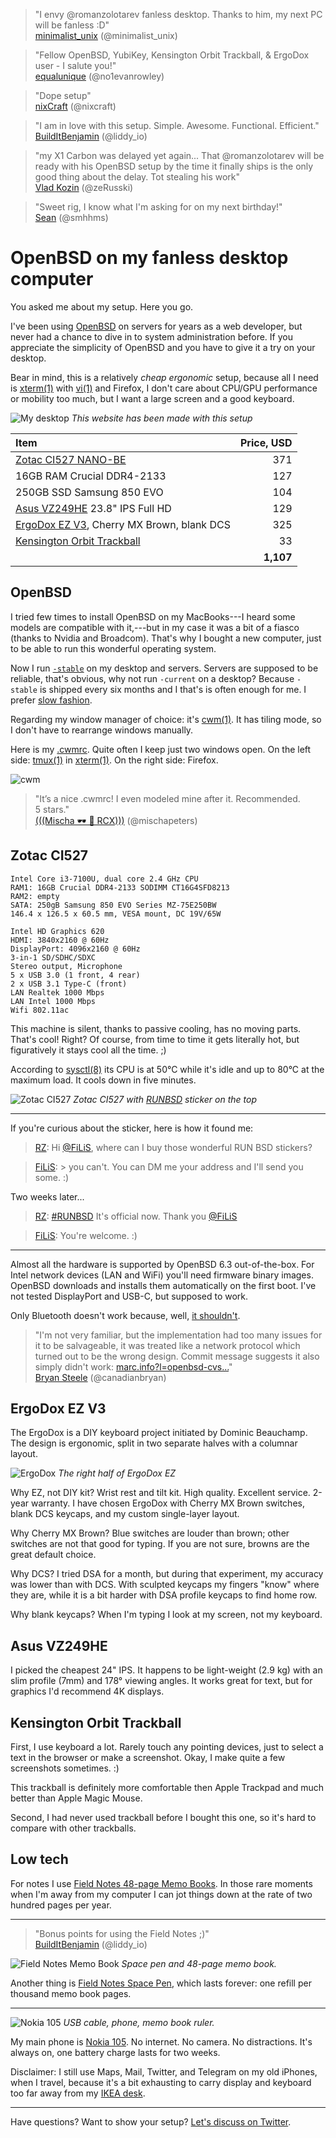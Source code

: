 > "I envy @romanzolotarev fanless desktop. Thanks to him, my next
PC will be fanless :D"<br>
[minimalist_unix](https://mobile.twitter.com/minimalist_unix/status/996764784090648577 "16 May 2018")
(@minimalist_unix)

> "Fellow OpenBSD, YubiKey, Kensington Orbit Trackball, & ErgoDox
user - I salute you!"<br>
[equalunique](https://mobile.twitter.com/no1evanrowley/status/992498136118677505 "4 May 2018")
(@no1evanrowley)

> "Dope setup"<br>
[nixCraft](https://mobile.twitter.com/nixcraft/status/991738751666794497 "2 May 2018")
(@nixcraft)

> "I am in love with this setup. Simple. Awesome. Functional.
Efficient."<br>
[BuildItBenjamin](https://mobile.twitter.com/liddy_io/status/989840013650288640 "27 Apr 2018")
(@liddy_io)

> "my X1 Carbon was delayed yet again... That @romanzolotarev will
be ready with his OpenBSD setup by the time it finally ships is the
only good thing about the delay. Tot stealing his work"<br>
[Vlad Kozin](https://mobile.twitter.com/zeRusski/status/930362868440162304 "14 Nov 2017")
(@zeRusski)

> "Sweet rig, I know what I'm asking for on my next birthday!"<br>
[Sean](https://mobile.twitter.com/smhhms/status/909899624948920320 "18 Sep 2017")
(@smhhms)

# OpenBSD on my fanless desktop computer

You asked me about my setup. Here you go.

I've been using [OpenBSD](/openbsd/why.html) on servers for years
as a web developer, but never had a chance to dive in to system
administration before. If you appreciate the simplicity of OpenBSD
and you have to give it a try on your desktop.

Bear in mind, this is a relatively _cheap ergonomic_ setup, because
all I need is [xterm(1)](http://man.openbsd.org/xterm.1) with
[vi(1)](/vi.html) and Firefox, I don't care about CPU/GPU performance
or mobility too much, but I want a large screen and a good keyboard.

![My desktop](/setup.jpeg "2017")
_This website has been made with this setup_

Item                                           | Price, USD
:--                                            | --:
[Zotac CI527 NANO-BE][z]                       | 371
16GB RAM Crucial DDR4-2133                     | 127
250GB SSD Samsung 850 EVO                      | 104
[Asus VZ249HE][a] 23.8" IPS Full HD            | 129
[ErgoDox EZ V3][e], Cherry MX Brown, blank DCS | 325
[Kensington Orbit Trackball][k]                | 33
                                               | **1,107**
[a]: https://www.asus.com/Monitors/VZ249HE/
[k]: https://www.kensington.com/us/us/4493/k72337us/orbit-trackball-with-scroll-ring
[e]: https://ergodox-ez.com/products/ergodox-ez-original-standalone?variant=40172496643
[z]: https://www.zotac.com/us/product/mini_pcs/ci527-nano

## OpenBSD

I tried few times to install OpenBSD on my MacBooks---I heard some
models are compatible with it,---but in my case it was a bit of a
fiasco (thanks to Nvidia and Broadcom). That's why I bought a new
computer, just to be able to run this wonderful operating system.

Now I run [`-stable`](https://www.openbsd.org/stable.html) on my
desktop and servers. Servers are supposed to be reliable, that's
obvious, why not run `-current` on a desktop? Because `-stable` is
shipped every six months and I that's is often enough for me. I
prefer [slow fashion](https://www.youtube.com/watch?v=Wiw3YcwGwrU).

Regarding my window manager of choice: it's
[cwm(1)](http://man.openbsd.org/cwm.1). It has tiling mode, so I
don't have to rearrange windows manually.

Here is my [.cwmrc](/openbsd/cwmrc). Quite often I keep just two
windows open. On the left side: [tmux(1)](http://man.openbsd.org/tmux.1)
in [xterm(1)](http://man.openbsd.org/xterm.1). On the right side:
Firefox.

![cwm](/cwm.jpeg)

> "It’s a nice .cwmrc! I even modeled mine after it. Recommended.
5&nbsp;stars."<br>
[(((Mischa &#x1F576; &#x1F421; RCX)))](https://mobile.twitter.com/mischapeters/status/987004963682430976 "19 Apr 2018")
(@mischapeters)

## Zotac CI527

    Intel Core i3-7100U, dual core 2.4 GHz CPU
    RAM1: 16GB Crucial DDR4-2133 SODIMM CT16G4SFD8213
    RAM2: empty
    SATA: 250gB Samsung 850 EVO Series MZ-75E250BW
    146.4 x 126.5 x 60.5 mm, VESA mount, DC 19V/65W

    Intel HD Graphics 620
    HDMI: 3840x2160 @ 60Hz
    DisplayPort: 4096x2160 @ 60Hz
    3-in-1 SD/SDHC/SDXC
    Stereo output, Microphone
    5 x USB 3.0 (1 front, 4 rear)
    2 x USB 3.1 Type-C (front)
    LAN Realtek 1000 Mbps
    LAN Intel 1000 Mbps
    Wifi 802.11ac

This machine is silent, thanks to passive cooling, has no moving
parts.  That's cool! Right? Of course, from time to time it gets
literally hot, but figuratively it stays cool all the time. ;)

According to [sysctl(8)](https://man.openbsd.org/sysctl.8) its CPU
is at 50&deg;C while it's idle and up to 80&deg;C at the maximum
load. It cools down in five minutes.

![Zotac CI527](/zotac-ci527.jpeg)
_Zotac CI527 with [RUNBSD](http://runbsd.info/) sticker on the top_

---

If you're curious about the sticker, here is how it found me:

> [RZ](https://mobile.twitter.com/romanzolotarev/status/925424605367623680
"31 Oct 2017"): Hi <a href="https://mobile.twitter.com/FiLiS">@FiLiS</a>,
where can I buy those wonderful RUN BSD stickers?

> [FiLiS](https://mobile.twitter.com/FiLiS/status/925425396941770755
"31 Oct 2017"): > you can't. You can DM me your address and I'll
send you some. :)

Two weeks later...

> [RZ](https://mobile.twitter.com/romanzolotarev/status/931467864896409600
"17 Nov 2017"): <a
href="https://mobile.twitter.com/hashtag/RUNBSD">#RUNBSD</a> It's
official now. Thank you <a
href="https://mobile.twitter.com/FiLiS">@FiLiS</a>

> [FiLiS](https://mobile.twitter.com/FiLiS/status/931619067185811459
"17 Nov 2017"): You're welcome. :)

---

Almost all the hardware is supported by OpenBSD 6.3 out-of-the-box.
For Intel network devices (LAN and WiFi) you'll need firmware binary
images.  OpenBSD downloads and installs them automatically on the
first boot.  I've not tested DisplayPort and USB-C, but supposed
to work.

Only Bluetooth doesn't work because, well, [it
shouldn't](https://marc.info/?l=openbsd-cvs&m=140511572108715&w=2).

> "I'm not very familiar, but the implementation had too many issues
for it to be salvageable, it was treated like a network protocol
which turned out to be the wrong design. Commit message suggests
it also simply didn't work: <a
href="https://marc.info/?l=openbsd-cvs&m=140511572108715&w=2">marc.info?l=openbsd-cvs...</a>"<br>
[Bryan
Steele](https://mobile.twitter.com/canadianbryan/status/984782198887911425
"13 Apr 2018") (@canadianbryan)

## ErgoDox EZ V3

The ErgoDox is a DIY keyboard project initiated by Dominic Beauchamp.
The design is ergonomic, split in two separate halves with a columnar
layout.

![ErgoDox](/ergodox-ez.jpeg) _The right half of ErgoDox EZ_

Why EZ, not DIY kit? Wrist rest and tilt kit. High quality. Excellent
service. 2-year warranty. I have chosen ErgoDox with Cherry MX Brown
switches, blank DCS keycaps, and my custom single-layer layout.

Why Cherry MX Brown? Blue switches are louder than brown; other
switches are not that good for typing. If you are not sure, browns
are the great default choice.

Why DCS? I tried DSA for a month, but during that experiment, my
accuracy was lower than with DCS. With sculpted keycaps my fingers
"know" where they are, while it is a bit harder with DSA profile
keycaps to find home row.

Why blank keycaps? When I'm typing I look at my screen, not my
keyboard.

## Asus VZ249HE

I picked the cheapest 24" IPS. It happens to be light-weight (2.9
kg) with an slim profile (7mm) and 178&deg; viewing angles. It works
great for text, but for graphics I'd recommend 4K displays.

## Kensington Orbit Trackball

First, I use keyboard a lot. Rarely touch any pointing devices,
just to select a text in the browser or make a screenshot. Okay, I
make quite a few screenshots sometimes. :)

This trackball is definitely more comfortable then Apple Trackpad
and much better than Apple Magic Mouse.

Second, I had never used trackball before I bought this one, so
it's hard to compare with other trackballs.

## Low tech

For notes I use [Field Notes 48-page Memo Books][m]. In those rare
moments when I'm away from my computer I can jot things down at the
rate of two hundred pages per year.

---

> "Bonus points for using the Field Notes ;)"<br>
[BuildItBenjamin](https://mobile.twitter.com/liddy_io/status/910086740223946753
"19 Sep 2017") (@liddy_io)

![Field Notes Memo Book](/field-notes-memo-book.jpeg) _Space pen and 48-page
memo book._

Another thing is [Field Notes Space Pen][s], which lasts forever:
one refill per thousand memo book pages.

---

![Nokia 105](/nokia-105.jpeg) _USB cable, phone, memo book ruler._

My main phone is [Nokia
105](https://www.nokia.com/en_int/phones/nokia-105). No internet.
No camera. No distractions. It's always on, one battery charge lasts
for two weeks.

Disclaimer: I still use Maps, Mail, Twitter, and Telegram on my old
iPhones, when I travel, because it's a bit exhausting to carry
display and keyboard too far away from my [IKEA desk][i].

[s]: https://fieldnotesbrand.com/products/space-pen
[m]: https://fieldnotesbrand.com/products/original-kraft
[i]: https://www.ikea.com/us/en/catalog/products/S39932699/

---

Have questions? Want to show your setup? [Let's discuss on
Twitter](https://mobile.twitter.com/romanzolotarev/status/909807483149066248).
